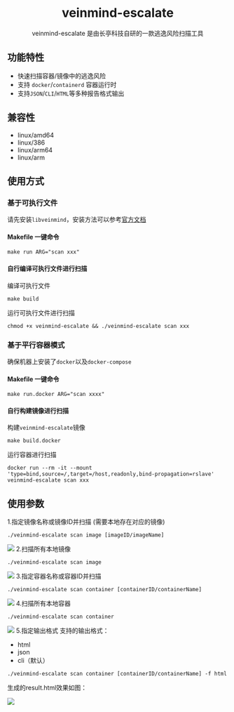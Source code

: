 
<h1 align="center"> veinmind-escalate </h1>

<p align="center">
veinmind-escalate 是由长亭科技自研的一款逃逸风险扫描工具 
</p>

## 功能特性

- 快速扫描容器/镜像中的逃逸风险
- 支持 `docker`/`containerd` 容器运行时
- 支持`JSON`/`CLI`/`HTML`等多种报告格式输出

## 兼容性

- linux/amd64
- linux/386
- linux/arm64
- linux/arm

## 使用方式

### 基于可执行文件

请先安装`libveinmind`，安装方法可以参考[官方文档](https://github.com/chaitin/libveinmind)
#### Makefile 一键命令

```
make run ARG="scan xxx"
```
#### 自行编译可执行文件进行扫描

编译可执行文件
```
make build
```
运行可执行文件进行扫描
```
chmod +x veinmind-escalate && ./veinmind-escalate scan xxx 
```
### 基于平行容器模式
确保机器上安装了`docker`以及`docker-compose`
#### Makefile 一键命令
```
make run.docker ARG="scan xxxx"
```
#### 自行构建镜像进行扫描
构建`veinmind-escalate`镜像
```
make build.docker
```
运行容器进行扫描
```
docker run --rm -it --mount 'type=bind,source=/,target=/host,readonly,bind-propagation=rslave' veinmind-escalate scan xxx
```

## 使用参数

1.指定镜像名称或镜像ID并扫描 (需要本地存在对应的镜像)

```
./veinmind-escalate scan image [imageID/imageName]
```
![](https://veinmind-cache.oss-cn-hangzhou.aliyuncs.com/img/docs/veinmind-escalate/veinmind-escalate_scan_image_01.jpg)
2.扫描所有本地镜像

```
./veinmind-escalate scan image
```
![](https://veinmind-cache.oss-cn-hangzhou.aliyuncs.com/img/docs/veinmind-escalate/veinmind-escalate_scan_image_02.jpg)
3.指定容器名称或容器ID并扫描

```
./veinmind-escalate scan container [containerID/containerName]
```
![](https://veinmind-cache.oss-cn-hangzhou.aliyuncs.com/img/docs/veinmind-escalate/veinmind-escalate_scan_container_01.jpg)
4.扫描所有本地容器

```
./veinmind-escalate scan container
```
![](https://veinmind-cache.oss-cn-hangzhou.aliyuncs.com/img/docs/veinmind-escalate/veinmind-escalate_scan_container_02.jpg)
5.指定输出格式
支持的输出格式： 
- html
- json
- cli（默认）
```
./veinmind-escalate scan container [containerID/containerName] -f html
```
生成的result.html效果如图：

![](https://veinmind-cache.oss-cn-hangzhou.aliyuncs.com/img/docs/veinmind-escalate/veinmind-escalate_format.jpg)
